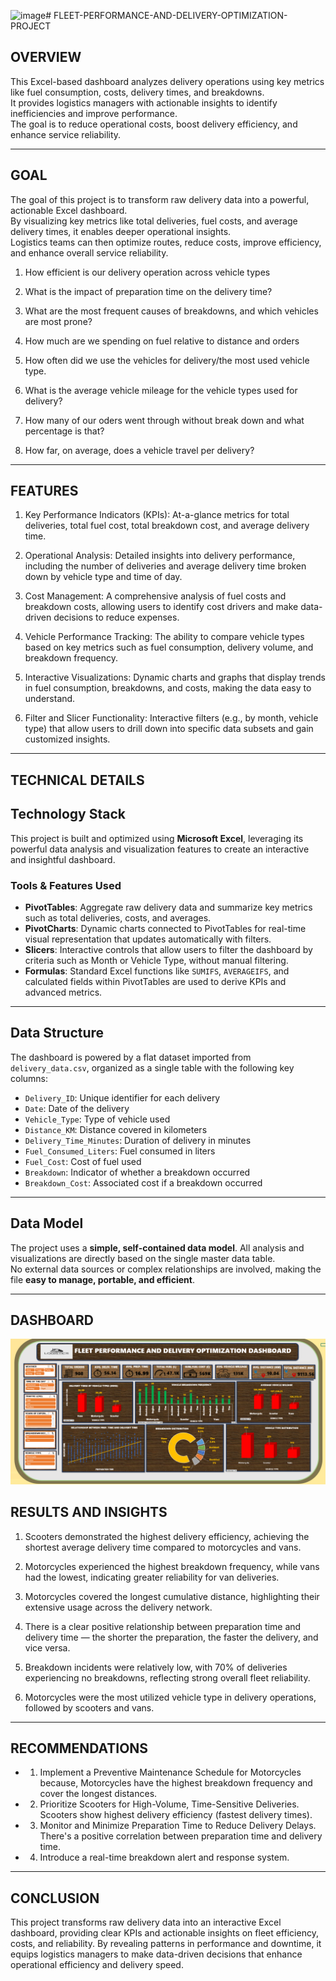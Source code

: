 <img width="1281" height="40" alt="image" src="https://github.com/user-attachments/assets/70a9e886-fddc-4b64-a545-6e8e4f86298f" /># FLEET-PERFORMANCE-AND-DELIVERY-OPTIMIZATION-PROJECT

## OVERVIEW
This Excel-based dashboard analyzes delivery operations using key metrics like fuel consumption, costs, delivery times, and breakdowns.  
It provides logistics managers with actionable insights to identify inefficiencies and improve performance.  
The goal is to reduce operational costs, boost delivery efficiency, and enhance service reliability.

---

## GOAL

The goal of this project is to transform raw delivery data into a powerful, actionable Excel dashboard.  
By visualizing key metrics like total deliveries, fuel costs, and average delivery times, it enables deeper operational insights.  
Logistics teams can then optimize routes, reduce costs, improve efficiency, and enhance overall service reliability.

1. How efficient is our delivery operation across vehicle types
   
3. What is the impact of preparation time on the delivery time?
   
4. What are the most frequent causes of breakdowns, and which vehicles are most prone?
   
5. How much are we spending on fuel relative to distance and orders
   
6. How often did we use the vehicles for delivery/the most used vehicle type.
			
7. What is the average vehicle mileage for the vehicle types used for delivery?										
										
8. How many of our oders went through without break down and what percentage is that?										
										
9. How far, on average, does a vehicle travel per delivery?

---

## FEATURES

1. Key Performance Indicators (KPIs): At-a-glance metrics for total deliveries, total fuel cost, total breakdown cost, and average delivery time.

2. Operational Analysis: Detailed insights into delivery performance, including the number of deliveries and average delivery time broken down by vehicle type and time of day.

3. Cost Management: A comprehensive analysis of fuel costs and breakdown costs, allowing users to identify cost drivers and make data-driven decisions to reduce expenses.

4. Vehicle Performance Tracking: The ability to compare vehicle types based on key metrics such as fuel consumption, delivery volume, and breakdown frequency.

5. Interactive Visualizations: Dynamic charts and graphs that display trends in fuel consumption, breakdowns, and costs, making the data easy to understand.

6. Filter and Slicer Functionality: Interactive filters (e.g., by month, vehicle type) that allow users to drill down into specific data subsets and gain customized insights.

---

## TECHNICAL DETAILS

## Technology Stack

This project is built and optimized using **Microsoft Excel**, leveraging its powerful data analysis and visualization features to create an interactive and insightful dashboard.

### Tools & Features Used

- **PivotTables**: Aggregate raw delivery data and summarize key metrics such as total deliveries, costs, and averages.
- **PivotCharts**: Dynamic charts connected to PivotTables for real-time visual representation that updates automatically with filters.
- **Slicers**: Interactive controls that allow users to filter the dashboard by criteria such as Month or Vehicle Type, without manual filtering.
- **Formulas**: Standard Excel functions like `SUMIFS`, `AVERAGEIFS`, and calculated fields within PivotTables are used to derive KPIs and advanced metrics.

---

## Data Structure

The dashboard is powered by a flat dataset imported from `delivery_data.csv`, organized as a single table with the following key columns:

- `Delivery_ID`: Unique identifier for each delivery  
- `Date`: Date of the delivery  
- `Vehicle_Type`: Type of vehicle used  
- `Distance_KM`: Distance covered in kilometers  
- `Delivery_Time_Minutes`: Duration of delivery in minutes  
- `Fuel_Consumed_Liters`: Fuel consumed in liters  
- `Fuel_Cost`: Cost of fuel used  
- `Breakdown`: Indicator of whether a breakdown occurred  
- `Breakdown_Cost`: Associated cost if a breakdown occurred  

---

## Data Model

The project uses a **simple, self-contained data model**. All analysis and visualizations are directly based on the single master data table.  
No external data sources or complex relationships are involved, making the file **easy to manage, portable, and efficient**.

---

## DASHBOARD

![DASHBOARD](https://github.com/isaacquayson/FLEET-PERFORMANCE-AND-DELIVERY-OPTIMIZATION-PROJECT/blob/main/Screenshot%202025-08-07%20210041.png)

## RESULTS AND INSIGHTS

1. Scooters demonstrated the highest delivery efficiency, achieving the shortest average delivery time compared to motorcycles and vans.
   
3.	Motorcycles experienced the highest breakdown frequency, while vans had the lowest, indicating greater reliability for van deliveries.
   
5.	Motorcycles covered the longest cumulative distance, highlighting their extensive usage across the delivery network.
   
7.	There is a clear positive relationship between preparation time and delivery time — the shorter the preparation, the faster the delivery, and vice versa.
   
9.	Breakdown incidents were relatively low, with 70% of deliveries experiencing no breakdowns, reflecting strong overall fleet reliability.
    
11.	Motorcycles were the most utilized vehicle type in delivery operations, followed by scooters and vans.

---

## RECOMMENDATIONS

- 1. Implement a Preventive Maintenance Schedule for Motorcycles because, Motorcycles have the highest breakdown frequency and cover the longest distances.																			
- 2. Prioritize Scooters for High-Volume, Time-Sensitive Deliveries. Scooters show highest delivery efficiency (fastest delivery times).																			
- 3. Monitor and Minimize Preparation Time to Reduce Delivery Delays. There's a positive correlation between preparation time and delivery time.																			
- 4. Introduce a real-time breakdown alert and response system.																			

---

## CONCLUSION
This project transforms raw delivery data into an interactive Excel dashboard, providing clear KPIs and actionable insights on 
fleet efficiency, costs, and reliability. By revealing patterns in performance and downtime, 
it equips logistics managers to make data-driven decisions that enhance operational efficiency and delivery speed.






